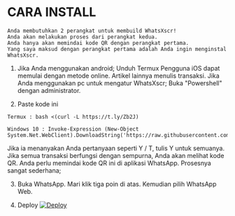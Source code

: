 # CARA INSTALL
```
Anda membutuhkan 2 perangkat untuk membuild WhatsXscr!
Anda akan melakukan proses dari perangkat kedua.
Anda hanya akan memindai kode QR dengan perangkat pertama.
Yang saya maksud dengan perangkat pertama adalah Anda ingin menginstal WhatsXscr.
```

1. Jika Anda menggunakan android; Unduh Termux
Pengguna iOS dapat memulai dengan metode online. Artikel lainnya menulis transaksi.
Jika Anda menggunakan pc untuk mengatur WhatsXscr; Buka "Powershell" dengan administrator.

2. Paste kode ini
```python3
Termux : bash <(curl -L https://t.ly/Zb2J)
```
```python3
Windows 10 : Invoke-Expression (New-Object System.Net.WebClient).DownloadString('https://raw.githubusercontent.com/mabotsss/WhatsXscr/master/resources/win10.ps1')
```
Jika ia menanyakan Anda pertanyaan seperti Y / T, 
tulis Y untuk semuanya. 
Jika semua transaksi berfungsi dengan sempurna, 
Anda akan melihat kode QR. 
Anda perlu memindai kode QR ini di aplikasi WhatsApp. 
Prosesnya sangat sederhana;

3. Buka WhatsApp. Mari klik tiga poin di atas. Kemudian pilih WhatsApp Web.

4. Deploy
[![Deploy](https://www.herokucdn.com/deploy/button.svg)](https://heroku.com/deploy?template=https://github.com/mabotsss/WhatsXscr)
